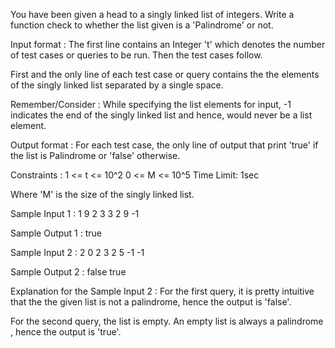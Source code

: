 You have been given a head to a singly linked list of integers. Write a function check to whether the list given is a 'Palindrome' or not.

Input format :
The first line contains an Integer 't' which denotes the number of test cases or queries to be run. Then the test cases follow.

First and the only line of each test case or query contains the the elements of the singly linked list separated by a single space.

Remember/Consider :
While specifying the list elements for input, -1 indicates the end of the singly linked list and hence, would never be a list element.

Output format :
For each test case, the only line of output that print 'true' if the list is Palindrome or 'false' otherwise.

Constraints :
1 <= t <= 10^2
0 <= M <= 10^5
Time Limit: 1sec

Where 'M' is the size of the singly linked list.

Sample Input 1 :
1
9 2 3 3 2 9 -1

Sample Output 1 :
true

Sample Input 2 :
2
0 2 3 2 5 -1
-1

Sample Output 2 :
false
true

Explanation for the Sample Input 2 :
For the first query, it is pretty intuitive that the the given list is not a palindrome, hence the output is 'false'.

For the second query, the list is empty. An empty list is always a palindrome , hence the output is 'true'.
